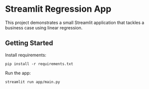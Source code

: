 # Streamlit Regression App

This project demonstrates a small Streamlit application that tackles a business case using linear regression.

## Getting Started

Install requirements:
```
pip install -r requirements.txt
```

Run the app:
```
streamlit run app/main.py
```
